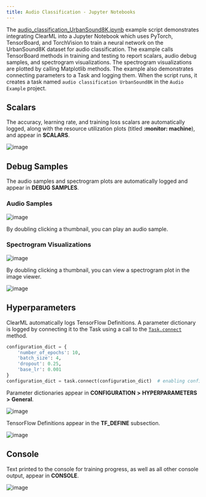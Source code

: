```yaml
---
title: Audio Classification - Jupyter Notebooks
---
```


The [audio_classification_UrbanSound8K.ipynb](https://github.com/allegroai/clearml/blob/master/examples/frameworks/pytorch/notebooks/audio/audio_classifier_UrbanSound8K.ipynb) example script demonstrates integrating ClearML into a Jupyter Notebook which uses PyTorch, TensorBoard, and TorchVision to train a neural network on the UrbanSound8K dataset for audio classification. The example calls TensorBoard methods in training and testing to report scalars, audio debug samples, and spectrogram visualizations. The spectrogram visualizations are plotted by calling Matplotlib methods. The example also demonstrates connecting parameters to a Task and logging them. When the script runs, it creates a task named `audio classification UrbanSound8K` in the `Audio Example` project.

## Scalars

The accuracy, learning rate, and training loss scalars are automatically logged, along with the resource utilization plots (titled **:monitor: machine**), and appear in **SCALARS**.

![image](../../../../../img/examples_audio_classification_UrbanSound8K_03.png)

## Debug Samples

The audio samples and spectrogram plots are automatically logged and appear in **DEBUG SAMPLES**.

### Audio Samples

![image](../../../../../img/examples_audio_classification_UrbanSound8K_06.png)

By doubling clicking a thumbnail, you can play an audio sample.

### Spectrogram Visualizations

![image](../../../../../img/examples_audio_classification_UrbanSound8K_04.png)

By doubling clicking a thumbnail, you can view a spectrogram plot in the image viewer.

![image](../../../../../img/examples_audio_classification_UrbanSound8K_05.png)

## Hyperparameters

ClearML automatically logs TensorFlow Definitions. A parameter dictionary is logged by connecting it to the Task using 
a call to the [`Task.connect`](../../../../../references/sdk/task.md#connect) method. 

```python
configuration_dict = {
    'number_of_epochs': 10, 
    'batch_size': 4, 
    'dropout': 0.25, 
    'base_lr': 0.001
}
configuration_dict = task.connect(configuration_dict)  # enabling configuration override by clearml
```
Parameter dictionaries appear in **CONFIGURATION** **>** **HYPERPARAMETERS** **>** **General**.

![image](../../../../../img/examples_audio_classification_UrbanSound8K_01.png)

TensorFlow Definitions appear in the **TF_DEFINE** subsection.

![image](../../../../../img/examples_audio_classification_UrbanSound8K_01a.png)

## Console

Text printed to the console for training progress, as well as all other console output, appear in **CONSOLE**.

![image](../../../../../img/examples_audio_classification_UrbanSound8K_02.png)